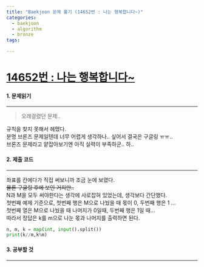 ```yaml
---
title: "Baekjoon 문제 풀기 (14652번 : 나는 행복합니다~)"
categories:
  - baekjoon
  - algorithm
  - bronze
tags:

---
```



# [14652번 : 나는 행복합니다~](https://www.acmicpc.net/problem/14652)

#### 1. 문제읽기
---

> 오래걸렸던 문제..  

규칙을 찾지 못해서 헤맸다.  
분명 브론즈 문제일텐데 너무 어렵게 생각하나.. 싶어서 결국은 구글링 ㅠㅠ..  
브론즈 문제라고 얕잡아보기엔 아직 실력이 부족하군.. 하..  

#### 2. 제출 코드 
---

좌표를 칸에다가 직접 써보니까 조금 눈에 보였다.  
~~물론 구글링 후에 보인 거지만..~~  
N과 M을 모두 써야한다는 생각에 사로잡혀 있었는데, 생각보다 간단했다.  
첫번째 예제 기준으로, 첫번째 행은 M으로 나눴을 때 몫이 0, 두번째 행은 1 ...  
첫번째 열은 M으로 나눴을 때 나머지가 0일때, 두번째 행은 1일 때...  
따라서 정답은 k를 m으로 나눈 몫과 나머지를 출력하면 된다.  

```python
n, m, k = map(int, input().split())
print(k//m,k%m)
```



#### 3. 공부할 것
---

